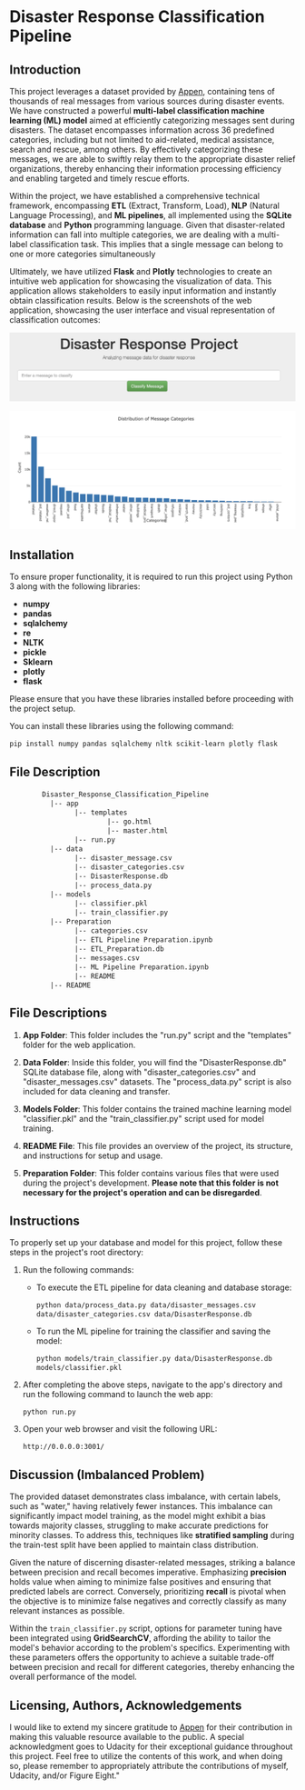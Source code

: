 # Disaster Response Classification Pipeline

## Introduction
This project leverages a dataset provided by [Appen](https://www.appen.com/), containing tens of thousands of real messages from various sources during disaster events. We have constructed a powerful **multi-label classification machine learning (ML) model** aimed at efficiently categorizing messages sent during disasters. The dataset encompasses information across 36 predefined categories, including but not limited to aid-related, medical assistance, search and rescue, among others. By effectively categorizing these messages, we are able to swiftly relay them to the appropriate disaster relief organizations, thereby enhancing their information processing efficiency and enabling targeted and timely rescue efforts.

Within the project, we have established a comprehensive technical framework, encompassing **ETL** (Extract, Transform, Load), **NLP** (Natural Language Processing), and **ML pipelines**, all implemented using the **SQLite database** and **Python** programming language. Given that disaster-related information can fall into multiple categories, we are dealing with a multi-label classification task. This implies that a single message can belong to one or more categories simultaneously

Ultimately, we have utilized **Flask** and **Plotly** technologies to create an intuitive web application for showcasing the visualization of data. This application allows stakeholders to easily input information and instantly obtain classification results. Below is the screenshots of the web application, showcasing the user interface and visual representation of classification outcomes:

![Screenshot1 of Web App](https://github.com/Ting-DS/Disaster_Response_Classification_Pipeline/blob/main/Web_App.png)

![Screenshot2 of Web App](https://github.com/Ting-DS/Disaster_Response_Classification_Pipeline/blob/main/Distribution_Message_Categories.png)

## Installation
To ensure proper functionality, it is required to run this project using Python 3 along with the following libraries:

- **numpy**
- **pandas**
- **sqlalchemy**
- **re**
- **NLTK**
- **pickle**
- **Sklearn**
- **plotly**
- **flask**

Please ensure that you have these libraries installed before proceeding with the project setup.

You can install these libraries using the following command:
```bash
pip install numpy pandas sqlalchemy nltk scikit-learn plotly flask
```

## File Description
~~~~~~~
        Disaster_Response_Classification_Pipeline
          |-- app
                |-- templates
                        |-- go.html
                        |-- master.html
                |-- run.py
          |-- data
                |-- disaster_message.csv
                |-- disaster_categories.csv
                |-- DisasterResponse.db
                |-- process_data.py
          |-- models
                |-- classifier.pkl
                |-- train_classifier.py
          |-- Preparation
                |-- categories.csv
                |-- ETL Pipeline Preparation.ipynb
                |-- ETL_Preparation.db
                |-- messages.csv
                |-- ML Pipeline Preparation.ipynb
                |-- README
          |-- README
~~~~~~~

## File Descriptions

1. **App Folder**: This folder includes the "run.py" script and the "templates" folder for the web application.

2. **Data Folder**: Inside this folder, you will find the "DisasterResponse.db" SQLite database file, along with "disaster_categories.csv" and "disaster_messages.csv" datasets. The "process_data.py" script is also included for data cleaning and transfer.

3. **Models Folder**: This folder contains the trained machine learning model "classifier.pkl" and the "train_classifier.py" script used for model training.

4. **README File**: This file provides an overview of the project, its structure, and instructions for setup and usage.

5. **Preparation Folder**: This folder contains various files that were used during the project's development. **Please note that this folder is not necessary for the project's operation and can be disregarded**.

## Instructions
To properly set up your database and model for this project, follow these steps in the project's root directory:

1. Run the following commands:

    - To execute the ETL pipeline for data cleaning and database storage:
      ```
      python data/process_data.py data/disaster_messages.csv data/disaster_categories.csv data/DisasterResponse.db
      ```

    - To run the ML pipeline for training the classifier and saving the model:
      ```
      python models/train_classifier.py data/DisasterResponse.db models/classifier.pkl
      ```

2. After completing the above steps, navigate to the app's directory and run the following command to launch the web app:
   ```
   python run.py
   ```

3. Open your web browser and visit the following URL:
   ```
   http://0.0.0.0:3001/
   ```
## Discussion (Imbalanced Problem)
The provided dataset demonstrates class imbalance, with certain labels, such as "water," having relatively fewer instances. This imbalance can significantly impact model training, as the model might exhibit a bias towards majority classes, struggling to make accurate predictions for minority classes. To address this, techniques like **stratified sampling** during the train-test split have been applied to maintain class distribution.

Given the nature of discerning disaster-related messages, striking a balance between precision and recall becomes imperative. Emphasizing **precision** holds value when aiming to minimize false positives and ensuring that predicted labels are correct. Conversely, prioritizing **recall** is pivotal when the objective is to minimize false negatives and correctly classify as many relevant instances as possible.

Within the `train_classifier.py` script, options for parameter tuning have been integrated using **GridSearchCV**, affording the ability to tailor the model's behavior according to the problem's specifics. Experimenting with these parameters offers the opportunity to achieve a suitable trade-off between precision and recall for different categories, thereby enhancing the overall performance of the model.

## Licensing, Authors, Acknowledgements
I would like to extend my sincere gratitude to [Appen](https://www.appen.com/) for their contribution in making this valuable resource available to the public. A special acknowledgment goes to Udacity for their exceptional guidance throughout this project. Feel free to utilize the contents of this work, and when doing so, please remember to appropriately attribute the contributions of myself, Udacity, and/or Figure Eight."

